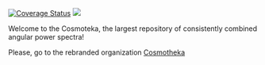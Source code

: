 [![Coverage Status](https://coveralls.io/repos/github/xC-ell/xCell/badge.svg?branch=master)](https://coveralls.io/github/xC-ell/xCell?branch=master)
![](https://raw.githubusercontent.com/Cosmotheka/Cosmotheka_tutorials/master/docs/src/assets/cosmoteka_logo.png)

Welcome to the Cosmoteka, the largest repository of consistently combined angular power spectra! 

Please, go to the rebranded organization [Cosmotheka](https://github.com/Cosmotheka/Cosmotheka)
